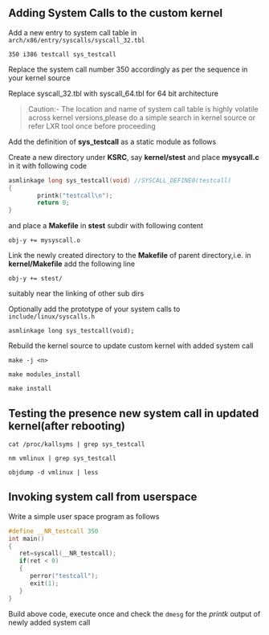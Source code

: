 ## Adding System Calls to the custom kernel

Add a new entry to system call table in `arch/x86/entry/syscalls/syscall_32.tbl`

`350 i386 testcall sys_testcall`

Replace the system call number 350 accordingly as per the sequence in your kernel source

Replace syscall_32.tbl with syscall_64.tbl for 64 bit architecture

> Caution:-
> The location and name of system call table is highly volatile across kernel versions,please do a simple search in
> kernel source or refer LXR tool once before proceeding

Add the definition of **sys_testcall** as a static module as follows

Create a new directory under **KSRC**, say **kernel/stest** and place **mysycall.c** in it with following code
```C
asmlinkage long sys_testcall(void) //SYSCALL_DEFINE0(testcall)
{
        printk("testcall\n");
        return 0;
}
```
and place a **Makefile** in **stest** subdir with following content

`obj-y += mysyscall.o`

Link the newly created directory to the **Makefile** of parent directory,i.e. in **kernel/Makefile** add the following line

`obj-y += stest/`

suitably near the linking of other sub dirs

Optionally add the prototype of your system calls to `include/linux/syscalls.h`

`asmlinkage long sys_testcall(void);`

Rebuild the kernel source to update custom kernel with added system call

`make -j <n>`

`make modules_install`

`make install`

## Testing the presence new system call in updated kernel(after rebooting)

`cat /proc/kallsyms | grep sys_testcall`

`nm vmlinux | grep sys_testcall`

`objdump -d vmlinux | less`

## Invoking system call from userspace

Write a simple user space program as follows
```C
#define __NR_testcall 350
int main()
{
   ret=syscall(__NR_testcall);
   if(ret < 0)
   {
      perror("testcall");
      exit(1);
   }
}
```
Build above code, execute once and check the `dmesg` for the *printk* output of newly added system call
